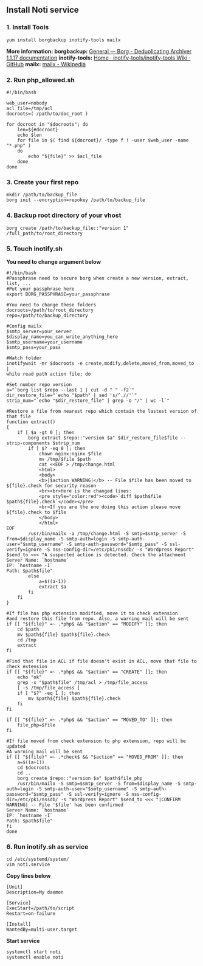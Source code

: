 ## Install Noti service

### 1. Install Tools
```
yum install borgbackup inotify-tools mailx
```
**More information:**
**borgbackup:** [General — Borg - Deduplicating Archiver 1.1.17 documentation](https://borgbackup.readthedocs.io/en/stable/usage/general.html)
**inotify-tools:** [Home · inotify-tools/inotify-tools Wiki · GitHub](https://github.com/inotify-tools/inotify-tools/wiki)
**mailx:** [mailx - Wikipedia](https://en.wikipedia.org/wiki/Mailx)
### 2. Run php_allowed.sh
```
#!/bin/bash

web_user=nobody
acl_file=/tmp/acl
docroots=( /path/to/doc_root )

for docroot in "$docroots"; do
    len=${#docroot}
	echo $len
	for file in $( find ${docroot}/ -type f ! -user $web_user -name "*.php" )
    do
        echo "${file}" >> $acl_file
    done
done
```
### 3. Create your first repo
```
mkdir /path/to/backup_file
borg init --encryption=repokey /path/to/backup_file
```
### 4. Backup root directory of your vhost
```
borg create /path/to/backup_file::"version 1" /full_path/to/root_directory
```
### 5. Touch inotify.sh
**You need to change argument below**
```
#!/bin/bash
#Passphrase need to secure borg when create a new version, extract, list, ...
#Put your passphrase here
export BORG_PASSPHRASE=your_passphrase

#You need to change these folders
docroots=/path/to/root_directory
repo=/path/to/backup_directory

#Config mailx
$smtp_server=your_server
$display_name=you_can_write_anything_here
$smtp_username=your_username
$smtp_pass=your_pass

#Watch folder
inotifywait -mr $docroots -e create,modify,delete,moved_from,moved_to |    
while read path action file; do

#Set number repo version
a="`borg list $repo --last 1 | cut -d " " -f2`"
dir_restore_file="`echo "$path" | sed 's/^.//'`"
strip_num="`echo "$dir_restore_file" | grep -o "/" | wc -l`"

#Restore a file from nearest repo which contain the lastest version of that file
function extract()
{
	if [ $a -gt 0 ]; then
		borg extract $repo::"version $a" $dir_restore_file$file --strip-components $strip_num
		if [ $? -eq 0 ]; then
        	chown nginx:nginx $file
       		mv /tmp/$file $path
        	cat <<EOF > /tmp/change.html
        	<html>
			<body>
			<b>|$action WARNING|</b> -- File $file has been moved to ${file}.check for security reason
        	<br><br>Here is the changed lines:
        	<pre style="color:red"><code>`diff $path$file $path${file}.check`</code></pre>
        	<br>If you are the one doing this action please move ${file}.check to $file
			</body>
			</html>
EOF
        /usr/bin/mailx -a /tmp/change.html -S smtp=$smtp_server -S from=$display_name -S smtp-auth=login -S smtp-auth-user="$smtp_username" -S smtp-auth-password="$smtp_pass" -S ssl-verify=ignore -S nss-config-dir=/etc/pki/nssdb/ -s "Wordpress Report" $send_to <<< "A suspected action is detected. Check the attachment
Server Name: `hostname`
IP: `hostname -I`
Path: $path$file"
		else
			a=$((a-1))
			extract $a
    	fi
	fi
}

#If file has php extension modified, move it to check extension
#and restore this file from repo. Also, a warning mail will be sent
if [[ "${file}" =~ .*php$ && "$action" == "MODIFY" ]]; then
	cd $path
    mv $path${file} $path${file}.check
	cd /tmp
	extract
fi

#Find that file in ACL if file doesn't exist in ACL, move that file to check extension
if [[ "${file}" =~ .*php$ && "$action" == "CREATE" ]]; then
	echo "ok"
	grep -x "$path$file" /tmp/acl > /tmp/file_access
    [ -s /tmp/file_access ]
    if [ "$?" -eq 1 ]; then
		mv $path${file} $path${file}.check
	fi
fi

if [[ "${file}" =~ .*php$ && "$action" == "MOVED_TO" ]]; then
    file_php=$file
fi

#If file moved from check extension to php extension, repo will be updated
#A warning mail will be sent
if [[ "${file}" =~ .*check$ && "$action" == "MOVED_FROM" ]]; then
	a=$((a+1))
	cd $docroots
	cd ..
	borg create $repo::"version $a" $path$file_php
	/usr/bin/mailx -S smtp=$smtp_server -S from=$display_name -S smtp-auth=login -S smtp-auth-user="$smtp_username" -S smtp-auth-password="$smtp_pass" -S ssl-verify=ignore -S nss-config-dir=/etc/pki/nssdb/ -s "Wordpress Report" $send_to <<< "|CONFIRM WARNING| -- File '$file' has been confirmed
Server Name: `hostname`
IP: `hostname -I`
Path: $path$file"
fi
done
```
### 6. Run inotify.sh as service
```
cd /etc/systemd/system/
vim noti.service
```
**Copy lines below**
```
[Unit]
Description=My daemon

[Service]
ExecStart=/path/to/script
Restart=on-failure

[Install]
WantedBy=multi-user.target 
```
**Start service**
```
systemctl start noti
systemctl enable noti
```